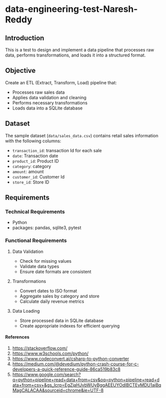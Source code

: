 # data-engineering-test-Naresh-Reddy

## Introduction
This is a test to design and implement a data pipeline that processes raw data, performs transformations, and loads it into a structured format.

## Objective
Create an ETL (Extract, Transform, Load) pipeline that:
- Processes raw sales data
- Applies data validation and cleaning
- Performs necessary transformations
- Loads data into a SQLite database

## Dataset
The sample dataset (`data/sales_data.csv`) contains retail sales information with the following columns:
- `transaction_id`: transaction Id for each sale
- `date`: Transaction date
- `product_id`: Product ID
- `category`:  category
- `amount`:  amount
- `customer_id`: Customer Id
- `store_id`: Store ID

## Requirements

### Technical Requirements
- Python 
- packages: pandas, sqlite3, pytest
  
### Functional Requirements
1. Data Validation
   - Check for missing values
   - Validate data types
   - Ensure date formats are consistent
   
2. Transformations
   - Convert dates to ISO format
   - Aggregate sales by category and store
   - Calculate daily revenue metrics
       
4. Data Loading
   - Store processed data in SQLite database
   - Create appropriate indexes for efficient querying

 #### References
   1. https://stackoverflow.com/
   2. https://www.w3schools.com/python/
   3. https://www.codeconvert.ai/csharp-to-python-converter
   4. https://medium.com/@devedium/python-crash-course-for-c-developers-a-quick-reference-guide-86ca519b83c8
   5. https://www.google.com/search?q=python+pipeline+read+data+from+csv&oq=python+pipeline+read+data+from+csv+&gs_lcrp=EgZjaHJvbWUyBggAEEUYOdIBCTEyMDU1ajBqMagCALACAA&sourceid=chrome&ie=UTF-8
